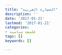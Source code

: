 ```yaml
---
title: "الحضارة الغربية"
description: ''
date: '2017-01-21'
lastmod: '2017-01-21'
categories:
- فلسفة سياسية
tags: []
keywords: []

---
```

###